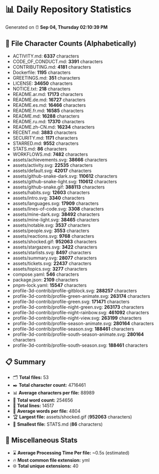 # 📊 Daily Repository Statistics
Generated on ⏰ **Sep 04, Thursday 02:10:39 PM**

## 📂 File Character Counts (Alphabetically)
- ACTIVITY.md: **6337** characters
- CODE_OF_CONDUCT.md: **3391** characters
- CONTRIBUTING.md: **4181** characters
- Dockerfile: **1195** characters
- GREETINGS.md: **351** characters
- LICENSE: **34650** characters
- NOTICE.txt: **218** characters
- README.ar.md: **17173** characters
- README.de.md: **16727** characters
- README.es.md: **16466** characters
- README.fr.md: **16585** characters
- README.md: **16288** characters
- README.ru.md: **17370** characters
- README.zh-CN.md: **16234** characters
- RECENT.md: **3883** characters
- SECURITY.md: **1171** characters
- STARRED.md: **9552** characters
- STATS.md: **86** characters
- WORKFLOWS.md: **7482** characters
- assets/achievements.svg: **38666** characters
- assets/activity.svg: **22535** characters
- assets/default.svg: **42017** characters
- assets/github-snake-dark.svg: **110612** characters
- assets/github-snake-light.svg: **110612** characters
- assets/github-snake.gif: **388113** characters
- assets/habits.svg: **12603** characters
- assets/intro.svg: **3340** characters
- assets/languages.svg: **17909** characters
- assets/lines-of-code.svg: **3308** characters
- assets/mine-dark.svg: **38492** characters
- assets/mine-light.svg: **38465** characters
- assets/notable.svg: **3537** characters
- assets/people.svg: **3553** characters
- assets/reactions.svg: **9768** characters
- assets/shocked.gif: **952063** characters
- assets/stargazers.svg: **3422** characters
- assets/starlists.svg: **8497** characters
- assets/summary.svg: **28077** characters
- assets/tickets.svg: **22437** characters
- assets/topics.svg: **3277** characters
- compose.yaml: **546** characters
- package.json: **2109** characters
- pnpm-lock.yaml: **15547** characters
- profile-3d-contrib/profile-gitblock.svg: **288257** characters
- profile-3d-contrib/profile-green-animate.svg: **263174** characters
- profile-3d-contrib/profile-green.svg: **171471** characters
- profile-3d-contrib/profile-night-green.svg: **263173** characters
- profile-3d-contrib/profile-night-rainbow.svg: **461092** characters
- profile-3d-contrib/profile-night-view.svg: **263199** characters
- profile-3d-contrib/profile-season-animate.svg: **280164** characters
- profile-3d-contrib/profile-season.svg: **188461** characters
- profile-3d-contrib/profile-south-season-animate.svg: **280164** characters
- profile-3d-contrib/profile-south-season.svg: **188461** characters

## 📋 Summary
- 🗂️ **Total files:** 53
- ✒️ **Total character count:** 4716461
- 📊 **Average characters per file:** 88989
- 📝 **Total word count:** 254656
- 🧾 **Total lines:** 14517
- 📐 **Average words per file:** 4804
- 🏆 **Largest file:** assets/shocked.gif (**952063** characters)
- 🥉 **Smallest file:** STATS.md (**86** characters)

## 🌟 Miscellaneous Stats
- ⌛ **Average Processing Time Per file:** ~0.5s (estimated)
- 🔥 **Most common file extension:** yml
- 🌐 **Total unique extensions:** 40
